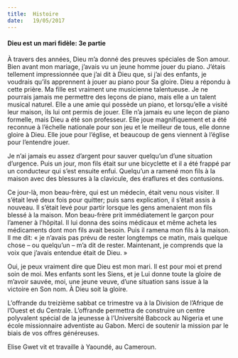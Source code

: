 ```yaml
---
title:  Histoire
date:   19/05/2017
---
```


#### Dieu est un mari fidèle: 3e partie

À travers des années, Dieu m’a donné des preuves spéciales de Son amour. Bien avant mon mariage, j’avais vu un jeune homme jouer du piano. J’étais tellement impressionnée que j’ai dit à Dieu que, si j’ai des enfants, je voudrais qu’ils apprennent à jouer au piano pour Sa gloire. Dieu a répondu à cette prière. Ma fille est vraiment une musicienne talentueuse. Je ne pourrais jamais me permettre des leçons de piano, mais elle a un talent musical naturel. Elle a une amie qui possède un piano, et lorsqu’elle a visité leur maison, ils lui ont permis de jouer. Elle n’a jamais eu une leçon de piano formelle, mais Dieu a été son professeur. Elle joue magnifiquement et a été reconnue à l’échelle nationale pour son jeu et le meilleur de tous, elle donne gloire à Dieu. Elle joue pour l’église, et beaucoup de gens viennent à l’église pour l’entendre jouer.

Je n’ai jamais eu assez d’argent pour sauver quelqu’un d’une situation d’urgence. Puis un jour, mon fils était sur une bicyclette et il a été frappé par un conducteur qui s’est ensuite enfui. Quelqu’un a ramené mon fils à la maison avec des blessures à la clavicule, des éraflures et des contusions.

Ce jour-là, mon beau-frère, qui est un médecin, était venu nous visiter. Il s’était levé deux fois pour quitter; puis sans explication, il s’était assis à nouveau. Il s’était levé pour partir lorsque les gens amenaient mon fils blessé à la maison. Mon beau-frère prit immédiatement le garçon pour l’amener à l’hôpital. Il lui donna des soins médicaux et même acheta les médicaments dont mon fils avait besoin. Puis il ramena mon fils à la maison. Il me dit: « je n’avais pas prévu de rester longtemps ce matin, mais quelque chose – ou quelqu’un – m’a dit de rester. Maintenant, je comprends que la voix que j’avais entendue était de Dieu. »

Oui, je peux vraiment dire que Dieu est mon mari. Il est pour moi et prend soin de moi. Mes enfants sont les Siens, et je Lui donne toute la gloire de m’avoir sauvée, moi, une jeune veuve, d’une situation sans issue à la victoire en Son nom. À Dieu soit la gloire.

L’offrande du treizième sabbat ce trimestre va à la Division de l’Afrique de l’Ouest et du Centrale. L’offrande permettra de construire un centre polyvalent spécial de la jeunesse à l’Université Babcock au Nigeria et une école missionnaire adventiste au Gabon. Merci de soutenir la mission par le biais de vos offres généreuses.

Elise Gwet vit et travaille à Yaoundé, au Cameroun.